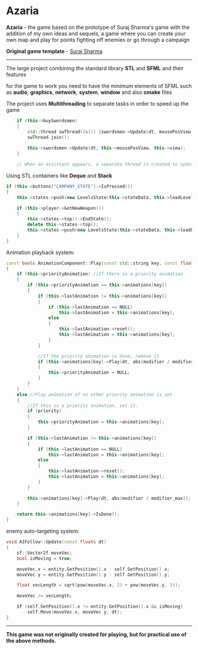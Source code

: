 # Azaria
**Azaria** - the game based on the prototype of Suraj Sharma's game with the addition of my own ideas and sequels, a game where you can create your own map and play for points fighting off enemies or go through a campaign

**Original game template** - [Suraj Sharma](https://github.com/SurajSharma90/SFML_RPG)
___

The large project combining the standard library **STL** and **SFML** and their features

for the game to work you need to have the minimum elements of SFML such as **audio**, **graphics**, **network**, **system**, **window** and also **cmake** files

The project uses **Multithreading** to separate tasks in order to speed up the game

``` cpp
    if (this->buySwordsmen)
    {
        std::thread swThread([&]() {swordsmen->Update(dt, mousePosView, view); });
        swThread.join();
        
        this->swordsmen->Update(dt, this->mousePosView, this->view);
    }

    // When an assistant appears, a separate thread is created to update its tasks
```

Using STL containers like **Deque** and **Stack**

``` cpp
if (this->buttons["CAMPANY_STATE"]->IsPressed())
{
	this->states->push(new LevelsState(this->stateData, this->loadLevel));

	if (this->player->GetNewWeapon())
	{
		this->states->top()->EndState();
		delete this->states->top();
		this->states->push(new LevelsState(this->stateData, this->loadLevel + 1));
	}
}
```

Animation playback system:
``` cpp
const bool& AnimationComponent::Play(const std::string key, const float& dt, const float& modifier, const float& modifier_max, const bool priority)
{
	if (this->priorityAnimation) //If there is a priority animation
	{
		if (this->priorityAnimation == this->animations[key])
		{
			if (this->lastAnimation != this->animations[key])
			{
				if (this->lastAnimation == NULL)
					this->lastAnimation = this->animations[key];
				else
				{
					this->lastAnimation->reset();
					this->lastAnimation = this->animations[key];
				}
			}

			//If the priority animation is done, remove it
			if (this->animations[key]->Play(dt, abs(modifier / modifier_max)))
			{
				this->priorityAnimation = NULL;
			}
		}
	}
	else //Play animation of no other priority animation is set
	{
		//If this is a priority animation, set it.
		if (priority)
		{
			this->priorityAnimation = this->animations[key];
		}

		if (this->lastAnimation != this->animations[key])
		{
			if (this->lastAnimation == NULL)
				this->lastAnimation = this->animations[key];
			else
			{
				this->lastAnimation->reset();
				this->lastAnimation = this->animations[key];
			}
		}

		this->animations[key]->Play(dt, abs(modifier / modifier_max));
	}

	return this->animations[key]->IsDone();
}
```

enemy auto-targeting system:
``` cpp
void AIFollow::Update(const float& dt)
{
	sf::Vector2f moveVec;
	bool isMoving = true;

	moveVec.x = entity.GetPosition().x - self.GetPosition().x;
	moveVec.y = entity.GetPosition().y - self.GetPosition().y;

	float vecLength = sqrt(pow(moveVec.x, 2) + pow(moveVec.y, 2));

	moveVec /= vecLength;

	if (self.GetPosition().x != entity.GetPosition().x && isMoving)
		self.Move(moveVec.x, moveVec.y, dt);
}
```
___
**This game was not originally created for playing, but for practical use of the above methods.**